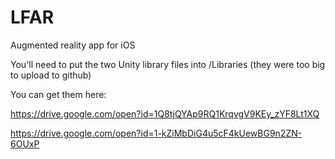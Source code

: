 # LFAR
Augmented reality app for iOS

You'll need to put the two Unity library files into /Libraries (they were too big to upload to github)

You can get them here:

https://drive.google.com/open?id=1Q8tjQYAp9RQ1KrqvgV9KEy_zYF8Lt1XQ

https://drive.google.com/open?id=1-kZiMbDiG4u5cF4kUewBG9n2ZN-6OUxP
